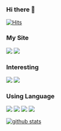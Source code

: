### Hi there 👋

[![Hits](https://hits.seeyoufarm.com/api/count/incr/badge.svg?url=https%3A%2F%2Fgithub.com%2FGHkar%2F&count_bg=%23B4B4B4&title_bg=%23B8A2DF&icon=angellist.svg&icon_color=%23E7E7E7&title=hits&edge_flat=false)](/)


### My Site
<a href="https://sites.google.com/site/computernetworklab/?pli=1" target="_blank"><img src="https://img.shields.io/badge/-COMNET-B8A2DF?style=flat&logo=blockchaindotcom&logoColor=white"/></a>
<a href="https://hub.docker.com/u/dofl0119" target="_blank"><img src="https://img.shields.io/badge/-DockerHub-B4B4B4?style=flat&logo=docker&logoColor=white"/></a>


### Interesting
<a href="https://bitcoin.org/" target="_blank"><img src="https://img.shields.io/badge/-Bitcoin-B8A2DF?style=flat&logo=bitcoin&logoColor=white"/></a>
<a href="https://ethereum.org/" target="_blank"><img src="https://img.shields.io/badge/-Ethereum-B4B4B4?style=flat&logo=ethereum&logoColor=white"/></a>

### Using Language
<a href="https://python.org/" target="_blank"><img src="https://img.shields.io/badge/-Python-B8A2DF?style=flat&logo=python&logoColor=white"/></a>
<a href="https://docs.soliditylang.org/en/v0.8.19/" target="_blank"><img src="https://img.shields.io/badge/-Solidity-B4B4B4?style=flat&logo=solidity&logoColor=white"/></a>
<a href="https://python.org/" target="_blank"><img src="https://img.shields.io/badge/-C++-B8A2DF?style=flat&logo=c++&logoColor=white"/></a>
<a href="https://python.org/" target="_blank"><img src="https://img.shields.io/badge/-Java-B4B4B4?style=flat&logo=java&logoColor=white"/></a>

[![github stats](https://github-readme-stats.vercel.app/api?username=GHkar&show_icons=true&count_private=false&bg_color=10,B8A2DF,B4B4B4&title_color=FFFFFF&text_color=FFFFFF)](/)





<!--
**GHkar/GHkar** is a ✨ _special_ ✨ repository because its `README.md` (this file) appears on your GitHub profile.

Here are some ideas to get you started:

- 🔭 I’m currently working on ...
- 🌱 I’m currently learning ...
- 👯 I’m looking to collaborate on ...
- 🤔 I’m looking for help with ...
- 💬 Ask me about ...
- 📫 How to reach me: ...
- 😄 Pronouns: ...
- ⚡ Fun fact: ...
-->
